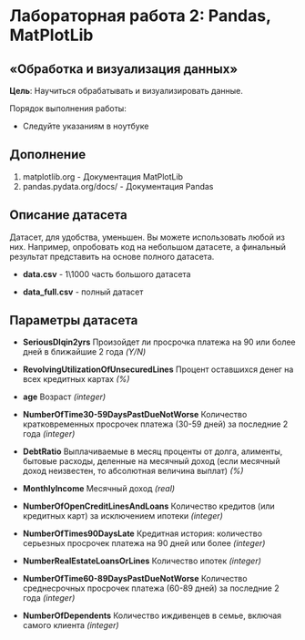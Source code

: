 # Лабораторная работа 2: Pandas, MatPlotLib

## «Обработка и визуализация данных»
**Цель**: Научиться обрабатывать и визуализировать данные.

Порядок выполнения работы:

* Следуйте указаниям в ноутбуке  
## Дополнение
1. matplotlib.org - Документация MatPlotLib
2. pandas.pydata.org/docs/ - Документация Pandas

## Описание датасета
Датасет, для удобства, уменьшен. Вы можете использовать любой из них. Например, опробовать код на небольшом датасете,
а финальный результат представить на основе полного датасета.

* **data.csv** - 1\1000 часть большого датасета

* **data_full.csv** - полный датасет

## Параметры датасета

* **SeriousDlqin2yrs**
Произойдет ли просрочка платежа на 90 или более дней в ближайшие 2 года *(Y/N)*


* **RevolvingUtilizationOfUnsecuredLines**
Процент оставшихся денег на всех кредитных картах *(%)*


* **age**
Возраст *(integer)*


* **NumberOfTime30-59DaysPastDueNotWorse**
Количество кратковременных просрочек платежа (30-59 дней) за последние 2 года *(integer)*


* **DebtRatio**
Выплачиваемые в месяц проценты от долга, алименты, бытовые расходы, деленные на месячный доход (если месячный доход 
неизвестен, то абсолютная величина выплат) *(%)*


* **MonthlyIncome**
Месячный доход *(real)*


* **NumberOfOpenCreditLinesAndLoans**
Количество кредитов (или кредитных карт) за исключением ипотеки *(integer)*


* **NumberOfTimes90DaysLate**
Кредитная история: количество серьезных просрочек платежа на 90 дней или более *(integer)*


* **NumberRealEstateLoansOrLines**
Количество ипотек *(integer)*


* **NumberOfTime60-89DaysPastDueNotWorse**
Количество среднесрочных просрочек платежа (60-89 дней) за последние 2 года *(integer)*


* **NumberOfDependents**
Количество иждивенцев в семье, включая самого клиента *(integer)*
